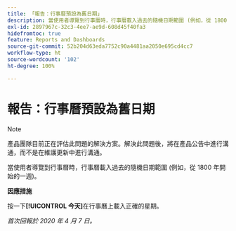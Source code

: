```yaml
---
title: 「報告：行事曆預設為舊日期」
description: 當使用者導覽到行事曆時，行事曆載入過去的隨機日期範圍 (例如，從 1800 年開始的一週)。
exl-id: 2897967c-32c3-4ee7-ae9d-608d45f40fa3
hidefromtoc: true
feature: Reports and Dashboards
source-git-commit: 52b204d63eda7752c90a4481aa2050e695cd4cc7
workflow-type: ht
source-wordcount: '102'
ht-degree: 100%

---
```


# 報告：行事曆預設為舊日期

>[!NOTE]
>
>產品團隊目前正在評估此問題的解決方案。解決此問題後，將在產品公告中進行溝通，而不是在維護更新中進行溝通。

當使用者導覽到行事曆時，行事曆載入過去的隨機日期範圍 (例如，從 1800 年開始的一週)。

**因應措施**

按一下&#x200B;**[!UICONTROL 今天]**&#x200B;在行事曆上載入正確的星期。


_首次回報於 2020 年 4 月 7 日。_
